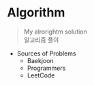 # Algorithm
> My alrorightm solution    
> 알고리즘 풀이       
 
* Sources of Problems    
  - Baekjoon    
  - Programmers    
  - LeetCode
  
 
 
 
 
